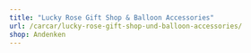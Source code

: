 ```yaml
---
title: "Lucky Rose Gift Shop & Balloon Accessories"
url: /carcar/lucky-rose-gift-shop-und-balloon-accessories/
shop: Andenken
---
```

